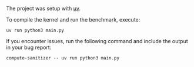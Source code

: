 The project was setup with [uv](https://docs.astral.sh/uv/).

To compile the kernel and run the benchmark, execute:
```
uv run python3 main.py
```

If you encounter issues, run the following command and include the output in your bug report:

```
compute-sanitizer -- uv run python3 main.py
```